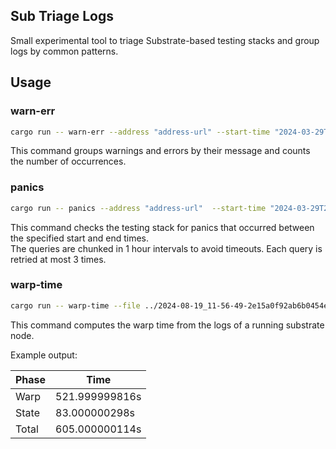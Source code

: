 ## Sub Triage Logs

Small experimental tool to triage Substrate-based testing stacks and group logs by common patterns.

## Usage

### warn-err

```bash
cargo run -- warn-err --address "address-url" --start-time "2024-03-29T16:00:00Z" --end-time "2024-03-30T16:00:00Z"
```

This command groups warnings and errors by their message and counts the number of occurrences.

### panics

```bash
cargo run -- panics --address "address-url"  --start-time "2024-03-29T20:00:00Z" --end-time "2024-03-30T20:00:00Z"
```

This command checks the testing stack for panics that occurred between the specified start and end times.  
The queries are chunked in 1 hour intervals to avoid timeouts. Each query is retried at most 3 times.

### warp-time

```bash
cargo run -- warp-time --file ../2024-08-19_11-56-49-2e15a0f92ab6b0454eec87ef632946290c9909dc-litep2p.txt
```

This command computes the warp time from the logs of a running substrate node.

Example output:

Phase | Time
 -|-
Warp  | 521.999999816s
State | 83.000000298s
Total | 605.000000114s
